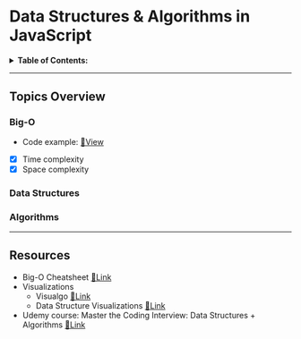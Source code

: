 # Data Structures & Algorithms in JavaScript

<details>
<summary><strong>Table of Contents:</strong></summary>

- [Data Structures \& Algorithms in JavaScript](#data-structures--algorithms-in-javascript)
  - [Topics Overview](#topics-overview)
    - [Big-O](#big-o)
    - [Data Structures](#data-structures)
    - [Algorithms](#algorithms)
  - [Resources](#resources)

</details>

---

## Topics Overview

### Big-O

- Code example: [🔗View](BigO/archives/)

- [x] Time complexity
- [x] Space complexity

### Data Structures

### Algorithms

---

## Resources

- Big-O Cheatsheet [🔗Link](https://www.bigocheatsheet.com/)
- Visualizations
  - Visualgo [🔗Link](https://visualgo.net/en)
  - Data Structure Visualizations [🔗Link](https://www.cs.usfca.edu/~galles/visualization/Algorithms.html)
- Udemy course: Master the Coding Interview: Data Structures + Algorithms [🔗Link](https://www.udemy.com/course/master-the-coding-interview-data-structures-algorithms/)
